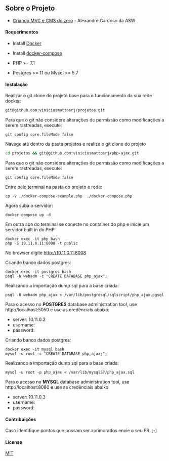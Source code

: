 ## Sobre o Projeto

 - <a href="https://www.asolucoesweb.com.br/curso/criando-mvc-do-zero">Criando MVC e CMS do zero</a> - Alexandre Cardoso da ASW


#### Requerimentos

- Install <a href="https://docs.docker.com/install/">Docker</a>

- Install <a href="https://docs.docker.com/compose/install/">docker-compose</a>

- PHP >= 7.1

- Postgres >= 11 ou Mysql >= 5.7


#### Instalação
Realizar o git clone do projeto base para o funcionamento da sua rede docker:
```bash
git@github.com:viniciusmattosrj/projetos.git
```

Para que o git não considere alterações de permissão como modificações a serem rastreadas, execute:
```
git config core.fileMode false
```

Navege até dentro da pasta projetos e realize o git clone do projeto
```bash
cd projetos && git@github.com:viniciusmattosrj/php-ajax.git
```

Para que o git não considere alterações de permissão como modificações a serem rastreadas, execute:
```
git config core.fileMode false
```

Entre pelo terminal na pasta do projeto e rode:
```
cp -v ./docker-compose-example.php  ./docker-compose.php
```

Agora suba o servidor:
```
docker-compose up -d
```

Em outra aba do terminal se conecte no container do php e inicie um servidor built in do PHP
```
docker exec -it php bash
php -S 10.11.0.11:8008 -t public
```

No browser digite http://10.11.0.11:8008

Criando banco dados postgres: 

```
docker exec -it postgres bash
psql -U webadm -c "CREATE DATABASE php_ajax";
```

Realizando a importação dump sql para a base criada:
```
psql -U webadm php_ajax < /var/lib/postgresql/sqlscript/php_ajax.pgsql
```

Para o acesso no <strong>POSTGRES</strong> database administration tool, use http://localhost:5050 e use as credênciais abaixo:

  - server: 10.11.0.2
  - username:
  - password:


Criando banco dados postgres: 

```
docker exec -it mysql bash
mysql -u root -c "CREATE DATABASE php_ajax;";
```

Realizando a importação dump sql para a base criada:
```
mysql -u root -p php_ajax < /var/lib/mysql57/php_ajax.sql
```

Para o acesso no <strong>MYSQL</strong> database administration tool, use http://localhost:8080 e use as credênciais abaixo:

  - server: 10.11.0.3
  - username:
  - password:


#### Contribuições
Caso identifique pontos
que possam ser aprimorados envie o seu PR. ;-)


#### License
[MIT](https://choosealicense.com/licenses/mit/)

